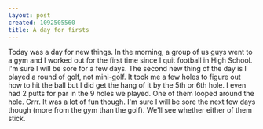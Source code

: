 ```yaml
--- 
layout: post
created: 1092505560
title: A day for firsts
---
```

Today was a day for new things.  In the morning, a group of us guys went to a gym and I worked out for the first time since I quit football in High School.  I'm sure I will be sore for a few days.  The second new thing of the day is I played a round of golf, not mini-golf.  It took me a few holes to figure out how to hit the ball but I did get the hang of it by the 5th or 6th hole.  I even had 2 putts for par in the 9 holes we played.  One of them looped around the hole.  Grrr.  It was a lot of fun though.  I'm sure I will be sore the next few days though (more from the gym than the golf).  We'll see whether either of them stick.
